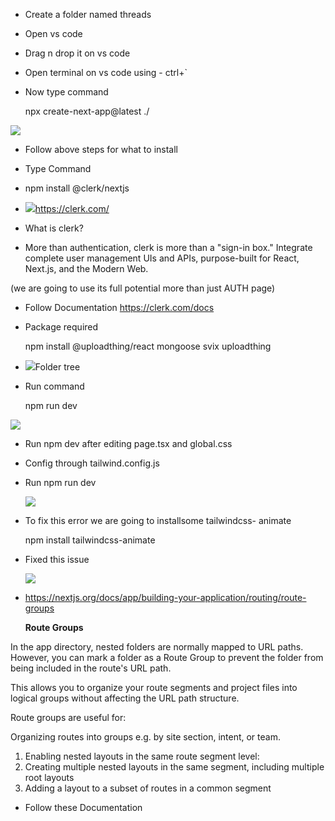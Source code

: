﻿- Create a folder named threads
- Open vs code
- Drag n drop it on vs code
- Open terminal on vs code using - ctrl+`
- Now type command 

  npx create-next-app@latest ./

![](Aspose.Words.6693753a-0029-41ca-8994-878ea9f8b9ca.001.png)

- Follow above steps for what to install


- Type Command 
- npm install @clerk/nextjs
- ![](Aspose.Words.6693753a-0029-41ca-8994-878ea9f8b9ca.002.png)<https://clerk.com/>
- What is clerk?
- More than authentication, clerk is more than a "sign-in box." Integrate complete user management UIs and APIs, purpose-built for React, Next.js, and the Modern Web.


(we are going to use its full potential more than just AUTH page)

- Follow Documentation <https://clerk.com/docs>
- Package required

  npm install @uploadthing/react mongoose svix uploadthing

- ![](Aspose.Words.6693753a-0029-41ca-8994-878ea9f8b9ca.003.png)Folder tree

















- Run command

  npm run dev

![](Aspose.Words.6693753a-0029-41ca-8994-878ea9f8b9ca.004.png)

- Run npm dev after editing  page.tsx and global.css
- Config through tailwind.config.js
- Run npm run dev 

  ![](Aspose.Words.6693753a-0029-41ca-8994-878ea9f8b9ca.005.png)

- To fix this error we are going to installsome tailwindcss- animate

  npm install tailwindcss-animate

- Fixed this issue

  ![](Aspose.Words.6693753a-0029-41ca-8994-878ea9f8b9ca.006.png)









- <https://nextjs.org/docs/app/building-your-application/routing/route-groups>

  **Route Groups**

In the app directory, nested folders are normally mapped to URL paths. However, you can mark a folder as a Route Group to prevent the folder from being included in the route's URL path.

This allows you to organize your route segments and project files into logical groups without affecting the URL path structure.

Route groups are useful for:

Organizing routes into groups e.g. by site section, intent, or team.

1. Enabling nested layouts in the same route segment level:
1. Creating multiple nested layouts in the same segment, including multiple root layouts
1. Adding a layout to a subset of routes in a common segment
- Follow these Documentation

